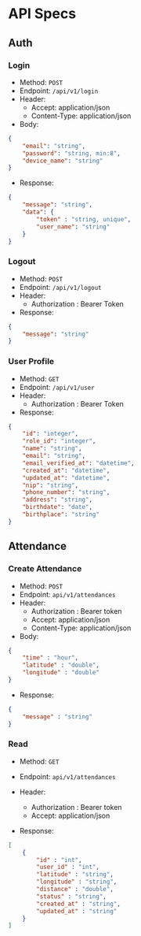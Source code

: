 # API Specs

## Auth

### Login

- Method: `POST`
- Endpoint: `/api/v1/login`
- Header:
  - Accept: application/json
  - Content-Type: application/json
- Body:

```json
{
    "email": "string",
    "password": "string, min:8",
    "device_name": "string"
}
```
- Response:

```json
{
    "message": "string",
    "data": {
        "token" : "string, unique",
        "user_name": "string"
    }
}
```

### Logout

- Method: `POST`
- Endpoint: `/api/v1/logout`
- Header:
    - Authorization : Bearer Token
- Response:

```json
{
    "message": "string"
}
```

### User Profile

- Method: `GET`
- Endpoint: `/api/v1/user`
- Header:
    - Authorization : Bearer Token
- Response:

```json
{
    "id": "integer",
    "role_id": "integer",
    "name": "string",
    "email": "string",
    "email_verified_at": "datetime",
    "created_at": "datetime",
    "updated_at": "datetime",
    "nip": "string",
    "phone_number": "string",
    "address": "string",
    "birthdate": "date",
    "birthplace": "string"
}
```

## Attendance

### Create Attendance

- Method: `POST`
- Endpoint: `api/v1/attendances`
- Header:
  - Authorization : Bearer token
  - Accept: application/json
  - Content-Type: application/json
- Body:

```json
{
    "time" : "hour",
    "latitude" : "double",
    "longitude" : "double"
}
```

- Response:

```json
{
    "message" : "string"
}
```



### Read

- Method: `GET`
- Endpoint: `api/v1/attendances`
- Header:
  - Authorization : Bearer token
  - Accept: application/json

- Response:

```json
[
    {
        "id" : "int",
        "user_id" : "int",
        "latitude" : "string",
        "longitude" : "string",
        "distance" : "double",
        "status" : "string",
        "created_at" : "string",
        "updated_at" : "string"
    }
]
```
